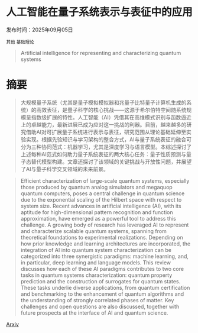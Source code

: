 # 人工智能在量子系统表示与表征中的应用

发布时间：2025年09月05日

`其他` `基础理论`

> Artificial intelligence for representing and characterizing quantum systems

# 摘要

> 大规模量子系统（尤其是量子模拟模拟器和兆量子比特量子计算机生成的系统）的高效表征，是量子科学的核心挑战——这源于希尔伯特空间随系统规模呈指数级扩展的特性。人工智能（AI）凭借其在高维模式识别与函数逼近上的卓越能力，最新进展已成为应对这一挑战的利器。目前，越来越多的研究借助AI对可扩展量子系统进行表示与表征，研究范围从理论基础延伸至实验实现。根据先验知识与学习架构的整合方式，AI与量子系统表征的融合可分为三种协同范式：机器学习，尤其是深度学习与语言模型。本综述探讨了上述每种AI范式如何助力量子系统表征的两大核心任务：量子性质预测与量子态替代模型构建。文章还探讨了该领域的关键挑战与开放性问题，并展望了AI与量子科学交叉领域的未来前景。

> Efficient characterization of large-scale quantum systems, especially those produced by quantum analog simulators and megaquop quantum computers, poses a central challenge in quantum science due to the exponential scaling of the Hilbert space with respect to system size. Recent advances in artificial intelligence (AI), with its aptitude for high-dimensional pattern recognition and function approximation, have emerged as a powerful tool to address this challenge. A growing body of research has leveraged AI to represent and characterize scalable quantum systems, spanning from theoretical foundations to experimental realizations. Depending on how prior knowledge and learning architectures are incorporated, the integration of AI into quantum system characterization can be categorized into three synergistic paradigms: machine learning, and, in particular, deep learning and language models. This review discusses how each of these AI paradigms contributes to two core tasks in quantum systems characterization: quantum property prediction and the construction of surrogates for quantum states. These tasks underlie diverse applications, from quantum certification and benchmarking to the enhancement of quantum algorithms and the understanding of strongly correlated phases of matter. Key challenges and open questions are also discussed, together with future prospects at the interface of AI and quantum science.

[Arxiv](https://arxiv.org/abs/2509.04923)